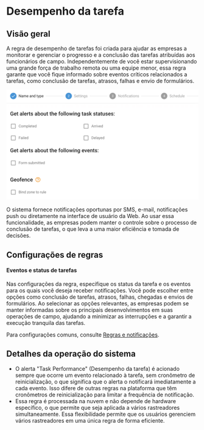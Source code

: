 # Desempenho da tarefa

## Visão geral

A regra de desempenho de tarefas foi criada para ajudar as empresas a monitorar e gerenciar o progresso e a conclusão das tarefas atribuídas aos funcionários de campo. Independentemente de você estar supervisionando uma grande força de trabalho remota ou uma equipe menor, essa regra garante que você fique informado sobre eventos críticos relacionados a tarefas, como conclusão de tarefas, atrasos, falhas e envio de formulários.

![image-20240808-235145.png](attachments/image-20240808-235145.png)

O sistema fornece notificações oportunas por SMS, e-mail, notificações push ou diretamente na interface de usuário da Web. Ao usar essa funcionalidade, as empresas podem manter o controle sobre o processo de conclusão de tarefas, o que leva a uma maior eficiência e tomada de decisões.

## Configurações de regras

#### Eventos e status de tarefas

Nas configurações da regra, especifique os status da tarefa e os eventos para os quais você deseja receber notificações. Você pode escolher entre opções como conclusão de tarefas, atrasos, falhas, chegadas e envios de formulários. Ao selecionar as opções relevantes, as empresas podem se manter informadas sobre os principais desenvolvimentos em suas operações de campo, ajudando a minimizar as interrupções e a garantir a execução tranquila das tarefas.

Para configurações comuns, consulte [Regras e notificações](../../regras-e-notificacoes.md).

## Detalhes da operação do sistema

- O alerta "Task Performance" (Desempenho da tarefa) é acionado sempre que ocorre um evento relacionado à tarefa, sem cronômetro de reinicialização, o que significa que o alerta o notificará imediatamente a cada evento. Isso difere de outras regras na plataforma que têm cronômetros de reinicialização para limitar a frequência de notificação.
- Essa regra é processada na nuvem e não depende de hardware específico, o que permite que seja aplicada a vários rastreadores simultaneamente. Essa flexibilidade permite que os usuários gerenciem vários rastreadores em uma única regra de forma eficiente.